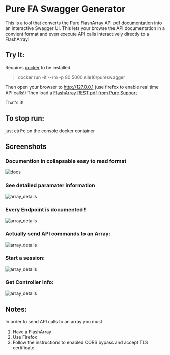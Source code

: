 # Pure FA Swagger Generator

This is a tool that converts the Pure FlashArray API pdf documentation into an interactive Swagger UI.  This lets your browse the API documentation in a convient format and even execute API calls interactively directly to a FlashArray!


## Try It: 
Requires [docker](https://docs.docker.com/install/) to be installed
> docker run -it --rm -p 80:5000 sile16/pureswagger 

Then open your browser to http://127.0.0.1 (use firefox to enable real time API calls!)
Then load a [FlashArray REST pdf from Pure Support](https://support.purestorage.com/FlashArray/PurityFA/Purity_FA_REST_API/Reference/REST_API_PDF_Reference_Guides)

That's it!

## To stop run:
just ctrl^c on the console docker container 


## Screenshots

### Documention in collapsable easy to read format
![docs](https://raw.githubusercontent.com/sile16/pureswagger/master/images/docs.png)

### See detailed paramater information
![array_details](https://raw.githubusercontent.com/sile16/pureswagger/master/images/array_details.png)

### Every Endpoint is documented !
![array_details](https://raw.githubusercontent.com/sile16/pureswagger/master/images/list_of_endpoints.png)

### Actually send API commands to an Array:
![array_details](https://raw.githubusercontent.com/sile16/pureswagger/master/images/list_api.png)

### Start a session:
![array_details](https://raw.githubusercontent.com/sile16/pureswagger/master/images/start_session.png)

### Get Controller Info:
![array_details](https://raw.githubusercontent.com/sile16/pureswagger/master/images/get_controllers.png)

## Notes:

In order to send API calls to an array you must 
1.  Have a FlashArray
2.  Use Firefox
2.  Follow the instructions to enabled CORS bypass and accept TLS certificate.




